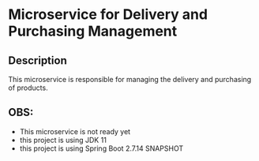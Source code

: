 # Microservice for Delivery and Purchasing Management

## Description

This microservice is responsible for managing the delivery and purchasing of products.

## OBS:
- This microservice is not ready yet
- this project is using JDK 11
- this project is using Spring Boot 2.7.14 SNAPSHOT